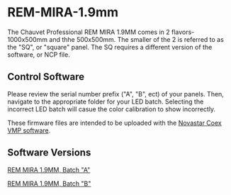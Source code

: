 # REM-MIRA-1.9mm

The Chauvet Professional REM MIRA 1.9MM comes in 2 flavors-1000x500mm and thhe 500x500mm. The smaller of the 2 is referred to as the "SQ", or "square" panel. The SQ requires a different version of the software, or NCP file.

## Control Software

Please review the serial number prefix ("A", "B", ect) of your panels. Then, navigate to the appropriate folder for your LED batch. Selecting the incorrect LED batch will casue the color calibration to show incorrectly.

These firmware files are intended to be uploaded with the [Novastar Coex VMP software](https://www.novastar.tech/downloads/).

## Software Versions

[REM MIRA 1.9MM, Batch "A"](https://github.com/Chauvet-Pro/REM-MIRA-1.9mm/blob/main/NCP_Files/Chauvet%20Professional%20Batch%20A%20REMMIRA19MMV1.00.01.ncp)

[REM MIRA 1.9MM, Batch "B"](https://github.com/Chauvet-Pro/REM-MIRA-1.9mm/blob/main/NCP_Files/Chauvet%20Professional%20Batch%20A%20REMMIRA19MMSQV1.00.01.ncp)
